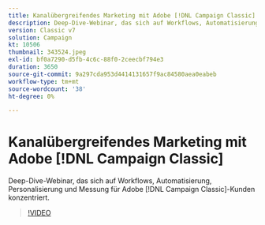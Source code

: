 ```yaml
---
title: Kanalübergreifendes Marketing mit Adobe [!DNL Campaign Classic]
description: Deep-Dive-Webinar, das sich auf Workflows, Automatisierung, Personalisierung und Messung für Adobe [!DNL Campaign Classic] Kunden konzentriert.
version: Classic v7
solution: Campaign
kt: 10506
thumbnail: 343524.jpeg
exl-id: bf0a7290-d5fb-4c6c-88f0-2ceecbf794e3
duration: 3650
source-git-commit: 9a297cda953d4414131657f9ac84580aea0eabeb
workflow-type: tm+mt
source-wordcount: '38'
ht-degree: 0%

---
```


# Kanalübergreifendes Marketing mit Adobe [!DNL Campaign Classic]

Deep-Dive-Webinar, das sich auf Workflows, Automatisierung, Personalisierung und Messung für Adobe [!DNL Campaign Classic]-Kunden konzentriert.

>[!VIDEO](https://video.tv.adobe.com/v/343524/?quality=12&learn=on)
